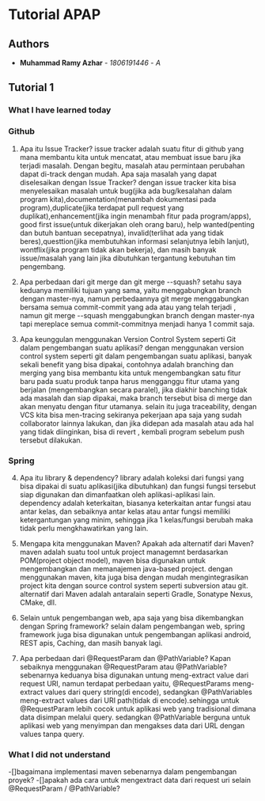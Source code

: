 # Tutorial APAP
## Authors
* **Muhammad Ramy Azhar** - *1806191446* - *A*
## Tutorial 1

### What I have learned today

### Github
1. Apa itu Issue Tracker? 
 issue tracker adalah suatu fitur di github yang mana membantu kita untuk mencatat, atau membuat issue baru jika terjadi masalah. Dengan begitu, masalah atau permintaan perubahan dapat di-track dengan mudah.
 Apa saja masalah yang dapat diselesaikan dengan Issue Tracker?
 dengan issue tracker kita bisa menyelesaikan masalah untuk bug(jika ada bug/kesalahan dalam program kita),documentation(menambah dokumentasi pada program),duplicate(jika terdapat pull request yang duplikat),enhancement(jika ingin menambah fitur pada program/apps), good first issue(untuk dikerjakan oleh orang baru), help wanted(penting dan butuh bantuan secepatnya), invalid(terlihat ada yang tidak beres),questtion(jika membutuhkan informasi selanjutnya lebih lanjut), wontflix(jika program tidak akan bekerja), dan masih banyak issue/masalah yang lain jika dibutuhkan tergantung kebutuhan tim pengembang.

2. Apa perbedaan dari git merge dan git merge --squash?
setahu saya keduanya memiliki tujuan yang sama, yaitu menggabungkan branch dengan master-nya, namun perbedaannya git merge menggabungkan bersama semua commit-commit yang ada atau yang telah terjadi , namun git merge --squash menggabungkan branch dengan master-nya tapi mereplace semua commit-commitnya menjadi hanya 1 commit saja. 

3. Apa keunggulan menggunakan Version Control System seperti Git dalam pengembangan suatu
aplikasi?
dengan menggunakan version control system seperti git dalam pengembangan suatu aplikasi, banyak sekali benefit yang bisa dipakai, contohnya adalah branching dan merging yang bisa membantu kita untuk mengembangkan satu fitur baru pada suatu produk tanpa harus mengganggu fitur utama yang berjalan (mengembangkan secara paralel), jika diakhir banching tidak ada masalah dan siap dipakai, maka branch tersebut bisa di merge dan akan menyatu dengan fitur utamanya. selain itu juga traceability, dengan VCS kita bisa men-tracing sekiranya pekerjaan apa saja yang sudah collaborator lainnya lakukan, dan jika didepan ada masalah atau ada hal yang tidak diinginkan, bisa di revert , kembali program sebelum push tersebut dilakukan.

### Spring
4. Apa itu library & dependency?
library adalah koleksi dari fungsi yang bisa dipakai di suatu aplikasi(jika dibutuhkan) dan fungsi fungsi tersebut siap digunakan dan dimanfaatkan oleh aplikasi-aplikasi lain.
dependency adalah keterkaitan, biasanya keterkaitan antar fungsi atau antar kelas, dan sebaiknya antar kelas atau antar fungsi memiliki ketergantungan yang minim, sehingga jika 1 kelas/fungsi berubah maka tidak perlu mengkhawatirkan yang lain.

5. Mengapa kita menggunakan Maven? Apakah ada alternatif dari Maven?
maven adalah suatu tool untuk project managemnt berdasarkan POM(project object model), maven bisa digunakan untuk mengembangkan dan memanajemen java-based project. dengan menggunakan maven, kita juga bisa dengan mudah mengintegrasikan project kita dengan source control system seperti subversion atau git. alternatif dari Maven adalah antaralain seperti Gradle, Sonatype Nexus, CMake, dll.

6. Selain untuk pengembangan web, apa saja yang bisa dikembangkan dengan Spring framework?
selain dalam pengembangan web, spring framework juga bisa digunakan untuk pengembangan aplikasi android, REST apis, Caching, dan masih banyak lagi.

7. Apa perbedaan dari @RequestParam dan @PathVariable? Kapan sebaiknya menggunakan @RequestParam atau @PathVariable?
sebenarnya keduanya bisa digunakan untung meng-extract value dari request URI, namun terdapat perbedaan yaitu, @RequestParams meng-extract values dari query string(di encode), sedangkan  @PathVariables meng-extract values dari URI path(tidak di encode).sehingga untuk @RequestParam lebih cocok untuk aplikasi web yang tradisional dimana data disimpan melalui query. sedangkan @PathVariable  berguna untuk aplikasi web yang menyimpan dan mengakses data dari URL dengan values tanpa query.




### What I did not understand

-[]bagaimana implementasi maven sebenarnya dalam pengembangan proyek?
-[]apakah ada cara untuk mengextract data dari request uri selain @RequestParam / @PathVariable?